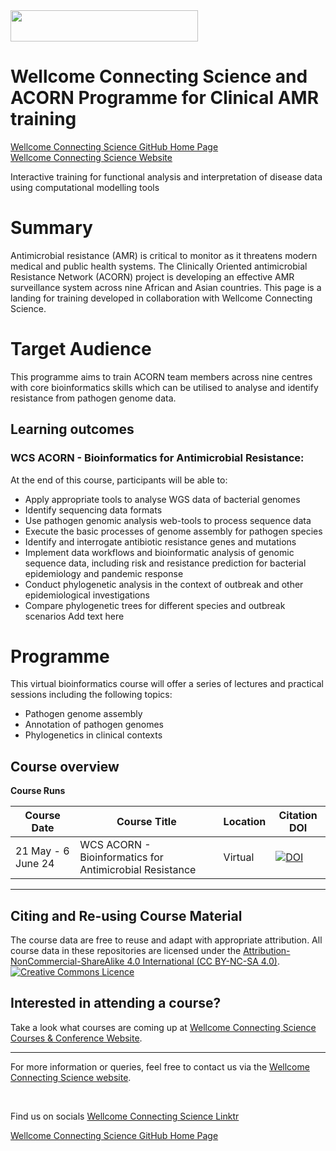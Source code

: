 <img src="https://coursesandconferences.wellcomeconnectingscience.org/wp-content/themes/wcc_courses_and_conferences/dist/assets/svg/logo.svg" width="300" height="50">

# Wellcome Connecting Science and ACORN Programme for Clinical AMR training

[Wellcome Connecting Science GitHub Home Page](https://github.com/WCSCourses) <br /> 
[Wellcome Connecting Science Website](https://coursesandconferences.wellcomeconnectingscience.org/)

Interactive training for functional analysis and interpretation of disease data using computational modelling tools

# Summary

Antimicrobial resistance (AMR) is critical to monitor as it threatens modern medical and public health systems. The Clinically Oriented antimicrobial Resistance Network (ACORN) project is developing an effective AMR surveillance system across nine African and Asian countries. This page is a landing for training developed in collaboration with Wellcome Connecting Science. 

# Target Audience

This programme aims to train ACORN team members across nine centres with core bioinformatics skills which can be utilised to analyse and identify resistance from pathogen genome data.

## Learning outcomes
### WCS ACORN - Bioinformatics for Antimicrobial Resistance:
At the end of this course, participants will be able to:

- Apply appropriate tools to analyse WGS data of bacterial genomes
- Identify sequencing data formats
- Use pathogen genomic analysis web-tools to process sequence data
- Execute the basic processes of genome assembly for pathogen species
- Identify and interrogate antibiotic resistance genes and mutations
- Implement data workflows and bioinformatic analysis of genomic sequence data, including risk and resistance prediction for bacterial epidemiology and pandemic response
- Conduct phylogenetic analysis in the context of outbreak and other epidemiological investigations
- Compare phylogenetic trees for different species and outbreak scenarios
Add text here

# Programme

This virtual bioinformatics course will offer a series of lectures and practical sessions including the following topics:

- Pathogen genome assembly
- Annotation of pathogen genomes
- Phylogenetics in clinical contexts
  
## Course overview

**Course Runs**      

| Course Date | Course Title | Location |Citation DOI |
|-------------|--------------|----------|-------------|
| 21 May - 6 June 24  | WCS ACORN - Bioinformatics for Antimicrobial Resistance | Virtual | [![DOI](https://zenodo.org/badge/833087640.svg)](https://zenodo.org/doi/10.5281/zenodo.12805690) |

******

## Citing and Re-using Course Material

The course data are free to reuse and adapt with appropriate attribution. All course data in these repositories are licensed under the <a rel="license" href="https://creativecommons.org/licenses/by-nc-sa/4.0/">Attribution-NonCommercial-ShareAlike 4.0 International (CC BY-NC-SA 4.0)</a>. <a rel="license" href="http://creativecommons.org/licenses/by/4.0/"><img alt="Creative Commons Licence" style="border-width:0" src="https://i.creativecommons.org/l/by-nc-sa/4.0/88x31.png" /></a><br /> 

## Interested in attending a course?

Take a look what courses are coming up at [Wellcome Connecting Science Courses & Conference Website](https://coursesandconferences.wellcomeconnectingscience.org/our-events/).

---

For more information or queries, feel free to contact us via the [Wellcome Connecting Science website](https://coursesandconferences.wellcomeconnectingscience.org).

<br /> 

Find us on socials [Wellcome Connecting Science Linktr](https://linktr.ee/eventswcs)

[Wellcome Connecting Science GitHub Home Page](https://github.com/WCSCourses) 
